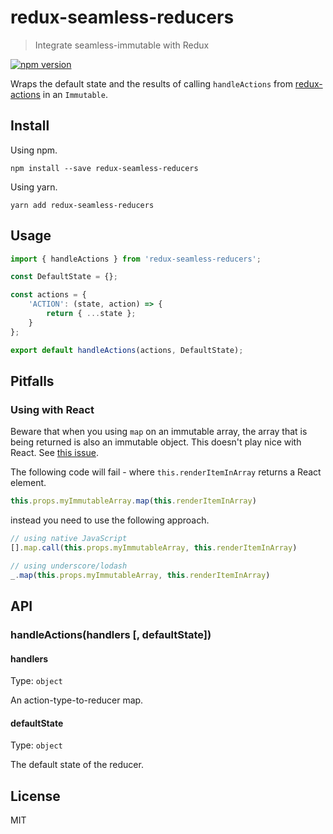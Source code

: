 # redux-seamless-reducers

> Integrate seamless-immutable with Redux

[![npm version](https://img.shields.io/npm/v/redux-seamless-reducers.svg?style=flat-square)](https://www.npmjs.com/package/redux-seamless-reducers)

Wraps the default state and the results of calling `handleActions` from [redux-actions](https://github.com/acdlite/redux-actions) in an `Immutable`.

## Install

Using npm.

```
npm install --save redux-seamless-reducers
```

Using yarn.

```
yarn add redux-seamless-reducers
```

## Usage

```js
import { handleActions } from 'redux-seamless-reducers';

const DefaultState = {};

const actions = {
    'ACTION': (state, action) => {
        return { ...state };
    }
};

export default handleActions(actions, DefaultState);
```

## Pitfalls

### Using with React

Beware that when you using `map` on an immutable array, the array that is being returned is also an immutable object. This doesn't play nice with React. See [this issue](https://github.com/rtfeldman/seamless-immutable/issues/42).

The following code will fail - where `this.renderItemInArray` returns a React element.

```js
this.props.myImmutableArray.map(this.renderItemInArray)
```

instead you need to use the following approach.

```js
// using native JavaScript
[].map.call(this.props.myImmutableArray, this.renderItemInArray)

// using underscore/lodash
_.map(this.props.myImmutableArray, this.renderItemInArray)
```

## API

### handleActions(handlers [, defaultState])

#### handlers

Type: `object`

An action-type-to-reducer map.

#### defaultState

Type: `object`

The default state of the reducer.

## License

MIT
